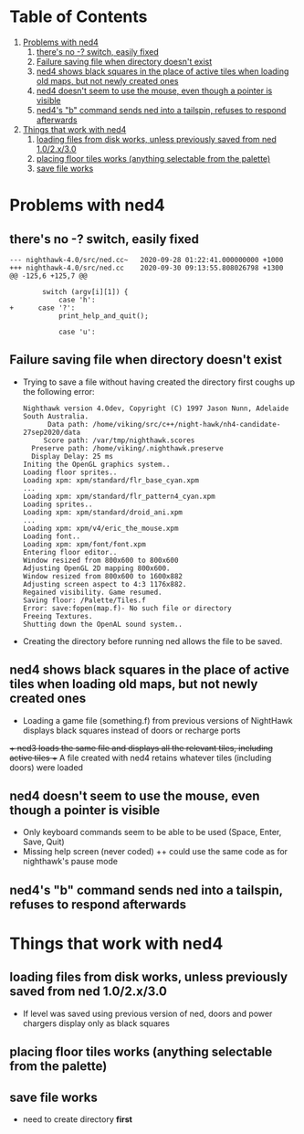 
# Table of Contents

1.  [Problems with ned4](#orgb335d71)
    1.  [there's no -? switch, easily fixed](#orga6dfa1a)
    2.  [Failure saving file when directory doesn't exist](#org4db39d7)
    3.  [ned4 shows black squares in the place of active tiles when loading old maps, but not newly created ones](#org5dd74c4)
    4.  [ned4 doesn't seem to use the mouse, even though a pointer is visible](#org0df6ba7)
    5.  [ned4's "b" command sends ned into a tailspin, refuses to respond afterwards](#orga87e5d8)
2.  [Things that work with ned4](#org8998b30)
    1.  [loading files from disk works, unless previously saved from ned 1.0/2.x/3.0](#org191f435)
    2.  [placing floor tiles works (anything selectable from the palette)](#org0c79f39)
    3.  [save file works](#org40aef5c)



<a id="orgb335d71"></a>

# Problems with ned4


<a id="orga6dfa1a"></a>

## there's no -? switch, easily fixed

    --- nighthawk-4.0/src/ned.cc~	2020-09-28 01:22:41.000000000 +1000
    +++ nighthawk-4.0/src/ned.cc	2020-09-30 09:13:55.808026798 +1300
    @@ -125,6 +125,7 @@
    
    		switch (argv[i][1]) {
    			case 'h':
    +      case '?':
    			print_help_and_quit();
    
    			case 'u':


<a id="org4db39d7"></a>

## Failure saving file when directory doesn't exist

-   Trying to save a file without having created the directory first coughs up the following error:
    
        Nighthawk version 4.0dev, Copyright (C) 1997 Jason Nunn, Adelaide South Australia.
              Data path: /home/viking/src/c++/night-hawk/nh4-candidate-27sep2020/data
             Score path: /var/tmp/nighthawk.scores
          Preserve path: /home/viking/.nighthawk.preserve
          Display Delay: 25 ms
        Initing the OpenGL graphics system..
        Loading floor sprites..
        Loading xpm: xpm/standard/flr_base_cyan.xpm
        ...
        Loading xpm: xpm/standard/flr_pattern4_cyan.xpm
        Loading sprites..
        Loading xpm: xpm/standard/droid_ani.xpm
        ...
        Loading xpm: xpm/v4/eric_the_mouse.xpm
        Loading font..
        Loading xpm: xpm/font/font.xpm
        Entering floor editor..
        Window resized from 800x600 to 800x600
        Adjusting OpenGL 2D mapping 800x600.
        Window resized from 800x600 to 1600x882
        Adjusting screen aspect to 4:3 1176x882.
        Regained visibility. Game resumed.
        Saving floor: /Palette/Tiles.f
        Error: save:fopen(map.f)- No such file or directory
        Freeing Textures.
        Shutting down the OpenAL sound system..
-   Creating the directory before running ned allows the file to be saved.


<a id="org5dd74c4"></a>

## ned4 shows black squares in the place of active tiles when loading old maps, but not newly created ones

-   Loading a game file (something.f) from previous versions of NightHawk displays black squares instead of doors or recharge ports

<del>+ ned3 loads the same file and displays all the relevant tiles, including active tiles
+</del> A file created with ned4 retains whatever tiles (including doors) were loaded


<a id="org0df6ba7"></a>

## ned4 doesn't seem to use the mouse, even though a pointer is visible

-   Only keyboard commands seem to be able to be used (Space, Enter, Save, Quit)
-   Missing help screen (never coded)
    ++ could use the same code as for nighthawk's pause mode


<a id="orga87e5d8"></a>

## ned4's "b" command sends ned into a tailspin, refuses to respond afterwards


<a id="org8998b30"></a>

# Things that work with ned4


<a id="org191f435"></a>

## loading files from disk works, unless previously saved from ned 1.0/2.x/3.0

-   If level was saved using previous version of ned, doors and power chargers display only as black squares


<a id="org0c79f39"></a>

## placing floor tiles works (anything selectable from the palette)


<a id="org40aef5c"></a>

## save file works

-   need to create directory **first**

